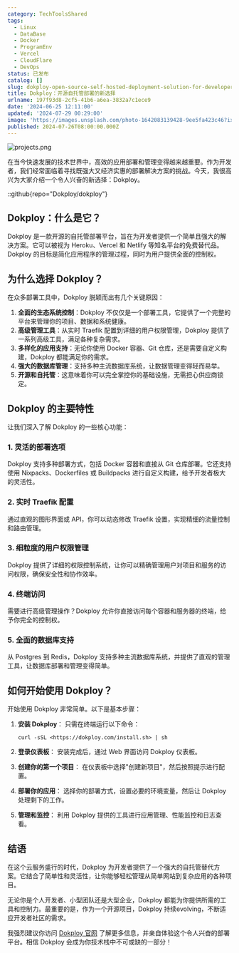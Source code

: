 ```yaml
---
category: TechToolsShared
tags:
  - Linux
  - DataBase
  - Docker
  - ProgramEnv
  - Vercel
  - CloudFlare
  - DevOps
status: 已发布
catalog: []
slug: dokploy-open-source-self-hosted-deployment-solution-for-developers
title: Dokploy：开源自托管部署的新选择
urlname: 197f93d8-2cf5-41b6-a6ea-3832a7c1ece9
date: '2024-06-25 12:11:00'
updated: '2024-07-29 00:29:00'
image: 'https://images.unsplash.com/photo-1642083139428-9ee5fa423c46?ixlib=rb-4.0.3&q=85&fm=jpg&crop=entropy&cs=srgb'
published: 2024-07-26T08:00:00.000Z
---
```


![projects.png](https://prod-files-secure.s3.us-west-2.amazonaws.com/5d24fe63-e567-4804-86f9-9fdc62e13082/adfdc1fe-2109-46ac-9ad4-f50e8631f20c/projects.png?X-Amz-Algorithm=AWS4-HMAC-SHA256&X-Amz-Content-Sha256=UNSIGNED-PAYLOAD&X-Amz-Credential=ASIAZI2LB4663F3VOZLU%2F20250215%2Fus-west-2%2Fs3%2Faws4_request&X-Amz-Date=20250215T213216Z&X-Amz-Expires=3600&X-Amz-Security-Token=IQoJb3JpZ2luX2VjECUaCXVzLXdlc3QtMiJIMEYCIQDTri0Hg7uU71bWi6KOQPSmpbe373yvtilTnh3lhXKmvwIhAO5pBNH70X4I6z7zjitOzLy33VltRRh8H8p2r525BDlXKv8DCE4QABoMNjM3NDIzMTgzODA1IgziE8NiDk47jtwUiugq3AOXh2oKV1B%2B%2FwdakIEC2xuO1HCj0NsPfZheugxb6V72ZlK682thgpRYqh8%2Br8Uvub%2FfuNSBW8BC9EcApFI%2F4RxdpX%2FdzbW6H7fUjGhOuTVHf9SacHQ4o79heww3c73UurDOlc2z%2FTjzAnP5rYL%2B499QaWNFfY1PDQe9dqnylJfd%2F0EQBPucdUKxzHixYNLCnRqMqEHUMkNY4tKodBBeE2LPjPVCbS4v3yXGxWmRa3noLbNYREl534VDC0eMy4yXuvFudV5kxDHb8gMcHbZn9szEU6%2FxX6%2BEx9o280vXgl6jkt4nU8ZGeo3bNeV7QjsJ8Jsrp6uHMpjzbR5QpEqgxref8cyj4iTsicEGvWQHImDQTo52JckCHvMCeyFww5%2FYEQv8nBwMAFFOlWyyIXRp5bbw7e44f%2FDO3S9W1f03UZmeV9o8wytkvIihoy1xkoIByt8DNsKhGKaKoR%2BDK%2BPts5NFyHKCc4GMBS%2B5gaRkMqrijwwon509rtjH0rrSAtqTsJpKU%2F7jKeptYf2ngvR5PdAf52JM6PonJ2TPDHz2FOJsPvGcBXbLr3keCKvaGg3RvON%2Bmc0gFqxmUaPZgn0SEBgem7RfnCkqvppwZE7e3FU%2Fhwxan0KaOEcyzVlE8jDu88O9BjqkAVWicqwhLvh%2B%2FwmbyFWr%2BUm3UcVzuVFLE9QJhha3eyqozT4uZKYj%2Bvdra1Chk%2BuhnWXFYVk4QyOEFSBWJZdlibjYFReChJgMtEMfEXqPxHKYE%2Bgnawfzgfnc06WTwIqjbcOp9ceapr%2B%2BqusLB8rS6bu%2BWq9Y81kMRXrGlrh27coln%2BemBwIXQtHozWAI%2BO4ZOMk3Djq%2BeK2AAE0uh3OXj2qO%2BQTG&X-Amz-Signature=a2bd039c7e07fe1a5b9ed7f3a80be78f389c5766a992d4c330f2cabbacefb0bd&X-Amz-SignedHeaders=host&x-id=GetObject)


在当今快速发展的技术世界中，高效的应用部署和管理变得越来越重要。作为开发者，我们经常面临着寻找既强大又经济实惠的部署解决方案的挑战。今天，我很高兴为大家介绍一个令人兴奋的新选择：Dokploy。


::github{repo="Dokploy/dokploy"}


## Dokploy：什么是它？


Dokploy 是一款开源的自托管部署平台，旨在为开发者提供一个简单且强大的解决方案。它可以被视为 Heroku、Vercel 和 Netlify 等知名平台的免费替代品。Dokploy 的目标是简化应用程序的管理过程，同时为用户提供全面的控制权。


## 为什么选择 Dokploy？


在众多部署工具中，Dokploy 脱颖而出有几个关键原因：

1. **全面的生态系统控制**：Dokploy 不仅仅是一个部署工具，它提供了一个完整的平台来管理你的项目、数据和系统健康。
2. **高级管理工具**：从实时 Traefik 配置到详细的用户权限管理，Dokploy 提供了一系列高级工具，满足各种复杂需求。
3. **多样化的应用支持**：无论你使用 Docker 容器、Git 仓库，还是需要自定义构建，Dokploy 都能满足你的需求。
4. **强大的数据库管理**：支持多种主流数据库系统，让数据管理变得轻而易举。
5. **开源和自托管**：这意味着你可以完全掌控你的基础设施，无需担心供应商锁定。

## Dokploy 的主要特性


让我们深入了解 Dokploy 的一些核心功能：


### 1. 灵活的部署选项


Dokploy 支持多种部署方式，包括 Docker 容器和直接从 Git 仓库部署。它还支持使用 Nixpacks、Dockerfiles 或 Buildpacks 进行自定义构建，给予开发者极大的灵活性。


### 2. 实时 Traefik 配置


通过直观的图形界面或 API，你可以动态修改 Traefik 设置，实现精细的流量控制和路由管理。


### 3. 细粒度的用户权限管理


Dokploy 提供了详细的权限控制系统，让你可以精确管理用户对项目和服务的访问权限，确保安全性和协作效率。


### 4. 终端访问


需要进行高级管理操作？Dokploy 允许你直接访问每个容器和服务器的终端，给予你完全的控制权。


### 5. 全面的数据库支持


从 Postgres 到 Redis，Dokploy 支持多种主流数据库系统，并提供了直观的管理工具，让数据库部署和管理变得简单。


## 如何开始使用 Dokploy？


开始使用 Dokploy 非常简单。以下是基本步骤：

1. **安装 Dokploy**：
只需在终端运行以下命令：

	```plain text
	curl -sSL <https://dokploy.com/install.sh> | sh
	```

2. **登录仪表板**：
安装完成后，通过 Web 界面访问 Dokploy 仪表板。
3. **创建你的第一个项目**：
在仪表板中选择"创建新项目"，然后按照提示进行配置。
4. **部署你的应用**：
选择你的部署方式，设置必要的环境变量，然后让 Dokploy 处理剩下的工作。
5. **管理和监控**：
利用 Dokploy 提供的工具进行应用管理、性能监控和日志查看。

## 结语


在这个云服务盛行的时代，Dokploy 为开发者提供了一个强大的自托管替代方案。它结合了简单性和灵活性，让你能够轻松管理从简单网站到复杂应用的各种项目。


无论你是个人开发者、小型团队还是大型企业，Dokploy 都能为你提供所需的工具和控制力。最重要的是，作为一个开源项目，Dokploy 持续evolving，不断适应开发者社区的需求。


我强烈建议你访问 [Dokploy 官网](https://dokploy.com/) 了解更多信息，并亲自体验这个令人兴奋的部署平台。相信 Dokploy 会成为你技术栈中不可或缺的一部分！

